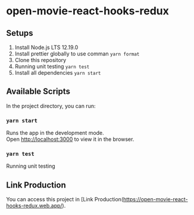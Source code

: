 # open-movie-react-hooks-redux

## Setups
1. Install Node.js LTS 12.19.0
2. Install prettier globally to use comman `yarn format`
3. Clone this repository
4. Running unit testing `yarn test`
5. Install all dependencies `yarn start`

## Available Scripts

In the project directory, you can run:

### `yarn start`

Runs the app in the development mode.<br />
Open [http://localhost:3000](http://localhost:3000) to view it in the browser.

### `yarn test`

Running unit testing

## Link Production

You can access this project in [Link Production(https://open-movie-react-hooks-redux.web.app/).
